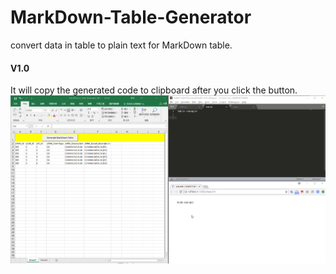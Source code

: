 # MarkDown-Table-Generator
convert data in table to plain text for MarkDown table.

#### V1.0
It will copy the generated code to clipboard after you click the button.
<img src="HowToUse.gif">
